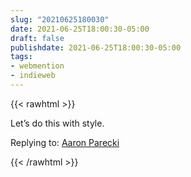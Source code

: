```yaml
---
slug: "20210625180030"
date: 2021-06-25T18:00:30-05:00
draft: false
publishdate: 2021-06-25T18:00:30-05:00
tags:
- webmention
- indieweb
---
```


{{< rawhtml >}}

<div class="content e-content">
    <p>Let’s do this with style.</p>
</div>

    
<div class="reply">Replying to: 
<a class="u-in-reply-to" href="https://aaronparecki.com/2018/06/30/11/your-first-webmention">Aaron Parecki</a>
</div>

{{< /rawhtml >}}
